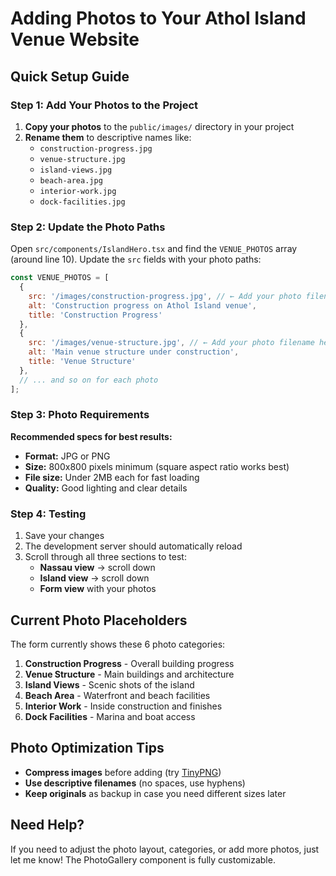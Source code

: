 # Adding Photos to Your Athol Island Venue Website

## Quick Setup Guide

### Step 1: Add Your Photos to the Project

1. **Copy your photos** to the `public/images/` directory in your project
2. **Rename them** to descriptive names like:
   - `construction-progress.jpg`
   - `venue-structure.jpg`
   - `island-views.jpg`
   - `beach-area.jpg`
   - `interior-work.jpg`
   - `dock-facilities.jpg`

### Step 2: Update the Photo Paths

Open `src/components/IslandHero.tsx` and find the `VENUE_PHOTOS` array (around line 10). Update the `src` fields with your photo paths:

```javascript
const VENUE_PHOTOS = [
  {
    src: '/images/construction-progress.jpg', // ← Add your photo filename here
    alt: 'Construction progress on Athol Island venue',
    title: 'Construction Progress'
  },
  {
    src: '/images/venue-structure.jpg', // ← Add your photo filename here
    alt: 'Main venue structure under construction',
    title: 'Venue Structure'
  },
  // ... and so on for each photo
];
```

### Step 3: Photo Requirements

**Recommended specs for best results:**
- **Format:** JPG or PNG
- **Size:** 800x800 pixels minimum (square aspect ratio works best)
- **File size:** Under 2MB each for fast loading
- **Quality:** Good lighting and clear details

### Step 4: Testing

1. Save your changes
2. The development server should automatically reload
3. Scroll through all three sections to test:
   - **Nassau view** → scroll down
   - **Island view** → scroll down  
   - **Form view** with your photos

## Current Photo Placeholders

The form currently shows these 6 photo categories:
1. **Construction Progress** - Overall building progress
2. **Venue Structure** - Main buildings and architecture  
3. **Island Views** - Scenic shots of the island
4. **Beach Area** - Waterfront and beach facilities
5. **Interior Work** - Inside construction and finishes
6. **Dock Facilities** - Marina and boat access

## Photo Optimization Tips

- **Compress images** before adding (try [TinyPNG](https://tinypng.com/))
- **Use descriptive filenames** (no spaces, use hyphens)
- **Keep originals** as backup in case you need different sizes later

## Need Help?

If you need to adjust the photo layout, categories, or add more photos, just let me know! The PhotoGallery component is fully customizable. 